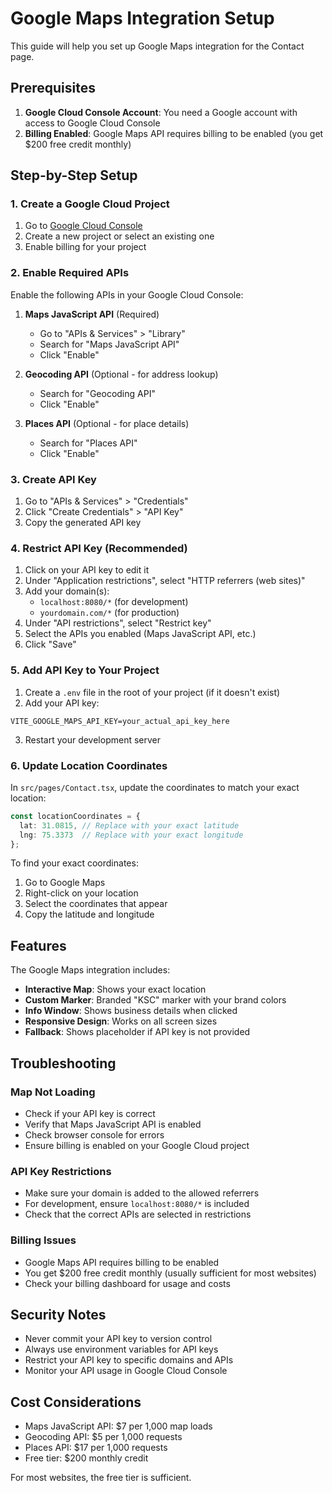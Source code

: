 # Google Maps Integration Setup

This guide will help you set up Google Maps integration for the Contact page.

## Prerequisites

1. **Google Cloud Console Account**: You need a Google account with access to Google Cloud Console
2. **Billing Enabled**: Google Maps API requires billing to be enabled (you get $200 free credit monthly)

## Step-by-Step Setup

### 1. Create a Google Cloud Project

1. Go to [Google Cloud Console](https://console.cloud.google.com/)
2. Create a new project or select an existing one
3. Enable billing for your project

### 2. Enable Required APIs

Enable the following APIs in your Google Cloud Console:

1. **Maps JavaScript API** (Required)
   - Go to "APIs & Services" > "Library"
   - Search for "Maps JavaScript API"
   - Click "Enable"

2. **Geocoding API** (Optional - for address lookup)
   - Search for "Geocoding API"
   - Click "Enable"

3. **Places API** (Optional - for place details)
   - Search for "Places API"
   - Click "Enable"

### 3. Create API Key

1. Go to "APIs & Services" > "Credentials"
2. Click "Create Credentials" > "API Key"
3. Copy the generated API key

### 4. Restrict API Key (Recommended)

1. Click on your API key to edit it
2. Under "Application restrictions", select "HTTP referrers (web sites)"
3. Add your domain(s):
   - `localhost:8080/*` (for development)
   - `yourdomain.com/*` (for production)
4. Under "API restrictions", select "Restrict key"
5. Select the APIs you enabled (Maps JavaScript API, etc.)
6. Click "Save"

### 5. Add API Key to Your Project

1. Create a `.env` file in the root of your project (if it doesn't exist)
2. Add your API key:

```env
VITE_GOOGLE_MAPS_API_KEY=your_actual_api_key_here
```

3. Restart your development server

### 6. Update Location Coordinates

In `src/pages/Contact.tsx`, update the coordinates to match your exact location:

```typescript
const locationCoordinates = {
  lat: 31.0815, // Replace with your exact latitude
  lng: 75.3373  // Replace with your exact longitude
};
```

To find your exact coordinates:
1. Go to Google Maps
2. Right-click on your location
3. Select the coordinates that appear
4. Copy the latitude and longitude

## Features

The Google Maps integration includes:

- **Interactive Map**: Shows your exact location
- **Custom Marker**: Branded "KSC" marker with your brand colors
- **Info Window**: Shows business details when clicked
- **Responsive Design**: Works on all screen sizes
- **Fallback**: Shows placeholder if API key is not provided

## Troubleshooting

### Map Not Loading
- Check if your API key is correct
- Verify that Maps JavaScript API is enabled
- Check browser console for errors
- Ensure billing is enabled on your Google Cloud project

### API Key Restrictions
- Make sure your domain is added to the allowed referrers
- For development, ensure `localhost:8080/*` is included
- Check that the correct APIs are selected in restrictions

### Billing Issues
- Google Maps API requires billing to be enabled
- You get $200 free credit monthly (usually sufficient for most websites)
- Check your billing dashboard for usage and costs

## Security Notes

- Never commit your API key to version control
- Always use environment variables for API keys
- Restrict your API key to specific domains and APIs
- Monitor your API usage in Google Cloud Console

## Cost Considerations

- Maps JavaScript API: $7 per 1,000 map loads
- Geocoding API: $5 per 1,000 requests
- Places API: $17 per 1,000 requests
- Free tier: $200 monthly credit

For most websites, the free tier is sufficient. 